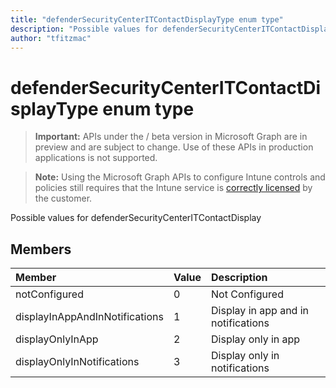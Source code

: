 ```yaml
---
title: "defenderSecurityCenterITContactDisplayType enum type"
description: "Possible values for defenderSecurityCenterITContactDisplay"
author: "tfitzmac"
---
```


# defenderSecurityCenterITContactDisplayType enum type

> **Important:** APIs under the / beta version in Microsoft Graph are in preview and are subject to change. Use of these APIs in production applications is not supported.

> **Note:** Using the Microsoft Graph APIs to configure Intune controls and policies still requires that the Intune service is [correctly licensed](https://go.microsoft.com/fwlink/?linkid=839381) by the customer.

Possible values for defenderSecurityCenterITContactDisplay
## Members
|Member|Value|Description|
|:---|:---|:---|
|notConfigured|0|Not Configured|
|displayInAppAndInNotifications|1|Display in app and in notifications|
|displayOnlyInApp|2|Display only in app|
|displayOnlyInNotifications|3|Display only in notifications|





